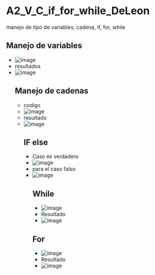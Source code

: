 # A2_V_C_if_for_while_DeLeon
manejo de tipo de variables, cadena, if, for, while
## Manejo de variables
- ![image](https://github.com/user-attachments/assets/3b796d9f-f6ae-43c8-9a2e-cb6b5a69842c)
- resultados
- ![image](https://github.com/user-attachments/assets/8ddfe2a2-b7da-4ffd-a062-b1ba82b35fe4)
  ## Manejo de cadenas
  - codigo
  - ![image](https://github.com/user-attachments/assets/897bf84e-0c75-4382-950d-97aa5552b659)
  - resultado
  - ![image](https://github.com/user-attachments/assets/820cb172-244b-4a5a-a1d6-290cc503ea0e)
    ## IF else
    - Caso es verdadero
    - ![image](https://github.com/user-attachments/assets/72b2eee4-cab5-4b62-83fd-a900f22e07db)
    - para el caso falso
    - ![image](https://github.com/user-attachments/assets/1ce2f63d-99a2-4943-a5d3-f7f2795a5c24)
      ## While
      - ![image](https://github.com/user-attachments/assets/de3c6237-f68e-450f-8316-eb311d02a816)
      - Resultado
      - ![image](https://github.com/user-attachments/assets/ddd3366a-402f-456e-bcef-6c14e04acc96)
       ## For
      - ![image](https://github.com/user-attachments/assets/950ae01b-7188-416f-b287-909016c204c2)
      - Resultado
      - ![image](https://github.com/user-attachments/assets/41d363ef-85ea-4afc-af4a-ced32e983d23)



      






